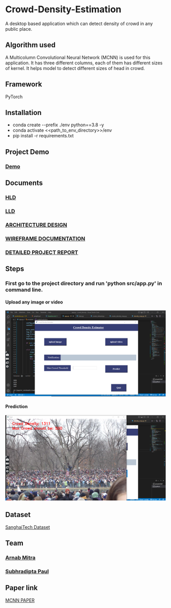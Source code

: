 # Crowd-Density-Estimation

A desktop based application which can detect density of crowd in any public place. 
## Algorithm used

A Multicolumn Convolutional Neural Network (MCNN) is used for this application. It has three different columns, each of them has different sizes of kernel. It helps model to detect 
different sizes of head in crowd. 

## Framework

PyTorch
## Installation

* conda create --prefix ./env python==3.8 -y
* conda activate <<path_to_env_directory>>/env
* pip install -r requirements.txt

## Project Demo

### [Demo](https://www.linkedin.com/posts/arnab-mitra-882756227_connections-computervision-datascience-activity-6959506473651490816-w4cI?utm_source=linkedin_share&utm_medium=member_desktop_web)

## Documents

### [HLD](https://drive.google.com/file/d/14aVBiCVZkYYQy5pFEB2UTLxxMSNQEp7A/view?usp=sharing)
### [LLD](https://drive.google.com/file/d/1r1aXXx1fLZPpFODBRinFyfh0QfSAzcJ7/view?usp=sharing)
### [ARCHITECTURE DESIGN](https://drive.google.com/file/d/1fnlLpyLsUnSuOrAGYN36lh-whAL4-B0C/view?usp=sharing)
### [WIREFRAME DOCUMENTATION](https://drive.google.com/file/d/1L95a0mbfXeG5RjSqOPqXMfM_X0g5T0K7/view?usp=sharing)
### [DETAILED PROJECT REPORT](https://drive.google.com/file/d/1d5mknzfzzkN0a04IzntiYXNq9BIoWSjJ/view?usp=sharing)

## Steps

### First go to the project directory and run 'python src/app.py' in command line.

#### Upload any image or video
![Take image](home_page.png)

#### Prediction
![Prediction](prediction.png)

## Dataset 

[SanghaiTech Dataset](https://www.kaggle.com/datasets/tthien/shanghaitech)

## Team
### [Arnab Mitra](https://github.com/Arnab1998-cyber)
### [Subhradipta Paul](https://github.com/SDP010)

## Paper link
[MCNN PAPER](https://people.eecs.berkeley.edu/~yima/psfile/Single-Image-Crowd-Counting.pdf)

